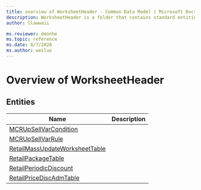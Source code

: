 ```yaml
---
title: overview of WorksheetHeader - Common Data Model | Microsoft Docs
description: WorksheetHeader is a folder that contains standard entities related to the Common Data Model.
author: llawwaii

ms.reviewer: deonhe
ms.topic: reference
ms.date: 8/7/2020
ms.author: weiluo
---
```


# Overview of WorksheetHeader


## Entities

|Name|Description|
|---|---|
|[MCRUpSellVarCondition](MCRUpSellVarCondition.md)||
|[MCRUpSellVarRule](MCRUpSellVarRule.md)||
|[RetailMassUpdateWorksheetTable](RetailMassUpdateWorksheetTable.md)||
|[RetailPackageTable](RetailPackageTable.md)||
|[RetailPeriodicDiscount](RetailPeriodicDiscount.md)||
|[RetailPriceDiscAdmTable](RetailPriceDiscAdmTable.md)||

